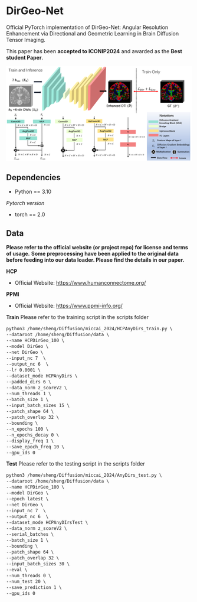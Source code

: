 # DirGeo-Net

Official PyTorch implementation of DirGeo-Net: Angular Resolution Enhancement via Directional and Geometric Learning in Brain Diffusion Tensor Imaging.

This paper has been **accepted to ICONIP2024** and awarded as the **Best student Paper**.


![DirGeo-Net](./imgs/network.png)

## Dependencies

* Python == 3.10

*Pytorch version*
* torch == 2.0

## Data

**Please refer to the official website (or project repo) for license and terms of usage.**
**Some preprocessing have been applied to the original data before feeding into our data loader. Please find the details in our paper.**

**HCP**

- Official Website: https://www.humanconnectome.org/

**PPMI**

- Official Website: https://www.ppmi-info.org/


**Train**
Please refer to the training script in the scripts folder
```
python3 /home/sheng/Diffusion/miccai_2024/HCPAnyDirs_train.py \
--dataroot /home/sheng/Diffusion/data \
--name HCPDirGeo_100 \
--model DirGeo \
--net DirGeo \
--input_nc 7  \
--output_nc 6  \
--lr 0.0001 \
--dataset_mode HCPAnyDirs \
--padded_dirs 6 \
--data_norm z_scoreV2 \
--num_threads 1 \
--batch_size 1 \
--input_batch_sizes 15 \
--patch_shape 64 \
--patch_overlap 32 \
--bounding \
--n_epochs 100 \
--n_epochs_decay 0 \
--display_freq 1 \
--save_epoch_freq 10 \
--gpu_ids 0
```

**Test**
Please refer to the testing script in the scripts folder
```
python3 /home/sheng/Diffusion/miccai_2024/AnyDirs_test.py \
--dataroot /home/sheng/Diffusion/data \
--name HCPDirGeo_100 \
--model DirGeo \
--epoch latest \
--net DirGeo \
--input_nc 7  \
--output_nc 6  \
--dataset_mode HCPAnyDIrsTest \
--data_norm z_scoreV2 \
--serial_batches \
--batch_size 1 \
--bounding \
--patch_shape 64 \
--patch_overlap 32 \
--input_batch_sizes 30 \
--eval \
--num_threads 0 \
--num_test 20 \
--save_prediction 1 \
--gpu_ids 0
```

<!-- Our code framework heavily brought from [CycleGAN](https://github.com/junyanz/pytorch-CycleGAN-and-pix2pix). We appreciate the authors for their contributions on a great open-source framework of deep adversarial learning! -->